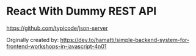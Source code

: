 # React With Dummy REST API

https://github.com/typicode/json-server

Orginally created by: https://dev.to/hamatti/simple-backend-system-for-frontend-workshops-in-javascript-4n01
